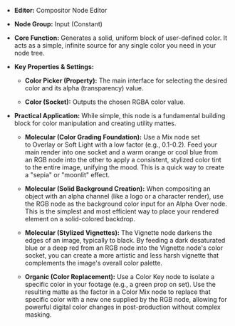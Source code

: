- **Editor:** Compositor Node Editor
    
- **Node Group:** Input (Constant)
    
- **Core Function:** Generates a solid, uniform block of user-defined color. It acts as a simple, infinite source for any single color you need in your node tree.
    
- **Key Properties & Settings:**
    
    - **Color Picker (Property):** The main interface for selecting the desired color and its alpha (transparency) value.
        
    - **Color (Socket):** Outputs the chosen RGBA color value.
        
- **Practical Application:** While simple, this node is a fundamental building block for color manipulation and creating utility mattes.
    
    - **Molecular (Color Grading Foundation):** Use a Mix node set to Overlay or Soft Light with a low factor (e.g., 0.1-0.2). Feed your main render into one socket and a warm orange or cool blue from an RGB node into the other to apply a consistent, stylized color tint to the entire image, unifying the mood. This is a quick way to create a "sepia" or "moonlit" effect.
        
    - **Molecular (Solid Background Creation):** When compositing an object with an alpha channel (like a logo or a character render), use the RGB node as the background color input for an Alpha Over node. This is the simplest and most efficient way to place your rendered element on a solid-colored backdrop.
        
    - **Molecular (Stylized Vignettes):** The Vignette node darkens the edges of an image, typically to black. By feeding a dark desaturated blue or a deep red from an RGB node into the Vignette node's color socket, you can create a more artistic and less harsh vignette that complements the image's overall color palette.
        
    - **Organic (Color Replacement):** Use a Color Key node to isolate a specific color in your footage (e.g., a green prop on set). Use the resulting matte as the factor in a Color Mix node to replace that specific color with a new one supplied by the RGB node, allowing for powerful digital color changes in post-production without complex masking.